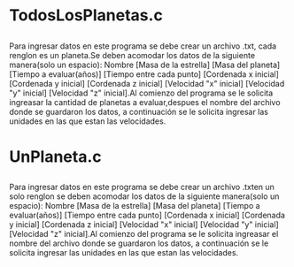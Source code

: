 # TodosLosPlanetas.c <h2>
Para ingresar datos en este programa se debe crear un archivo .txt, cada renglon es un planeta.Se deben acomodar los datos de la siguiente manera(solo un espacio): Nombre [Masa de la estrella] [Masa del planeta] [Tiempo a evaluar(años)] [Tiempo entre cada punto] [Cordenada x inicial] [Cordenada y inicial] [Cordenada z inicial] [Velocidad "x" inicial] [Velocidad "y" inicial] [Velocidad "z" inicial].Al comienzo del programa se le solicita ingreasar la cantidad de planetas a evaluar,despues el nombre del archivo donde se guardaron los datos, a continuación se le solicita ingresar las unidades en las que estan las velocidades.
# UnPlaneta.c <H2>
Para ingresar datos en este programa se debe crear un archivo .txten un solo renglon se deben acomodar los datos de la siguiente manera(solo un espacio): Nombre [Masa de la estrella] [Masa del planeta] [Tiempo a evaluar(años)] [Tiempo entre cada punto] [Cordenada x inicial] [Cordenada y inicial] [Cordenada z inicial] [Velocidad "x" inicial] [Velocidad "y" inicial] [Velocidad "z" inicial].Al comienzo del programa se le solicita ingreasar el nombre del archivo donde se guardaron los datos, a continuación se le solicita ingresar las unidades en las que estan las velocidades.
